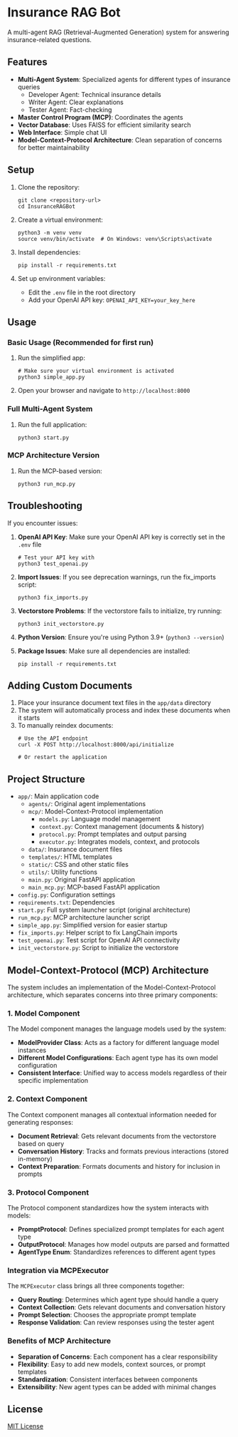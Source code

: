 # Insurance RAG Bot

A multi-agent RAG (Retrieval-Augmented Generation) system for answering insurance-related questions.

## Features

- **Multi-Agent System**: Specialized agents for different types of insurance queries
  - Developer Agent: Technical insurance details
  - Writer Agent: Clear explanations
  - Tester Agent: Fact-checking
- **Master Control Program (MCP)**: Coordinates the agents
- **Vector Database**: Uses FAISS for efficient similarity search
- **Web Interface**: Simple chat UI
- **Model-Context-Protocol Architecture**: Clean separation of concerns for better maintainability

## Setup

1. Clone the repository:
   ```
   git clone <repository-url>
   cd InsuranceRAGBot
   ```

2. Create a virtual environment:
   ```
   python3 -m venv venv
   source venv/bin/activate  # On Windows: venv\Scripts\activate
   ```

3. Install dependencies:
   ```
   pip install -r requirements.txt
   ```

4. Set up environment variables:
   - Edit the `.env` file in the root directory
   - Add your OpenAI API key: `OPENAI_API_KEY=your_key_here`

## Usage

### Basic Usage (Recommended for first run)
1. Run the simplified app:
   ```
   # Make sure your virtual environment is activated
   python3 simple_app.py
   ```

2. Open your browser and navigate to `http://localhost:8000`

### Full Multi-Agent System
1. Run the full application:
   ```
   python3 start.py
   ```

### MCP Architecture Version
1. Run the MCP-based version:
   ```
   python3 run_mcp.py
   ```

## Troubleshooting

If you encounter issues:

1. **OpenAI API Key**: Make sure your OpenAI API key is correctly set in the `.env` file
   ```
   # Test your API key with
   python3 test_openai.py
   ```

2. **Import Issues**: If you see deprecation warnings, run the fix_imports script:
   ```
   python3 fix_imports.py
   ```

3. **Vectorstore Problems**: If the vectorstore fails to initialize, try running:
   ```
   python3 init_vectorstore.py
   ```

4. **Python Version**: Ensure you're using Python 3.9+ (`python3 --version`)

5. **Package Issues**: Make sure all dependencies are installed:
   ```
   pip install -r requirements.txt
   ```

## Adding Custom Documents

1. Place your insurance document text files in the `app/data` directory
2. The system will automatically process and index these documents when it starts
3. To manually reindex documents:
   ```
   # Use the API endpoint
   curl -X POST http://localhost:8000/api/initialize
   
   # Or restart the application
   ```

## Project Structure

- `app/`: Main application code
  - `agents/`: Original agent implementations
  - `mcp/`: Model-Context-Protocol implementation
    - `models.py`: Language model management
    - `context.py`: Context management (documents & history)
    - `protocol.py`: Prompt templates and output parsing
    - `executor.py`: Integrates models, context, and protocols
  - `data/`: Insurance document files
  - `templates/`: HTML templates
  - `static/`: CSS and other static files
  - `utils/`: Utility functions
  - `main.py`: Original FastAPI application
  - `main_mcp.py`: MCP-based FastAPI application
- `config.py`: Configuration settings
- `requirements.txt`: Dependencies
- `start.py`: Full system launcher script (original architecture)
- `run_mcp.py`: MCP architecture launcher script
- `simple_app.py`: Simplified version for easier startup
- `fix_imports.py`: Helper script to fix LangChain imports
- `test_openai.py`: Test script for OpenAI API connectivity
- `init_vectorstore.py`: Script to initialize the vectorstore

## Model-Context-Protocol (MCP) Architecture

The system includes an implementation of the Model-Context-Protocol architecture, which separates concerns into three primary components:

### 1. Model Component

The Model component manages the language models used by the system:

- **ModelProvider Class**: Acts as a factory for different language model instances
- **Different Model Configurations**: Each agent type has its own model configuration
- **Consistent Interface**: Unified way to access models regardless of their specific implementation

### 2. Context Component

The Context component manages all contextual information needed for generating responses:

- **Document Retrieval**: Gets relevant documents from the vectorstore based on query
- **Conversation History**: Tracks and formats previous interactions (stored in-memory)
- **Context Preparation**: Formats documents and history for inclusion in prompts

### 3. Protocol Component

The Protocol component standardizes how the system interacts with models:

- **PromptProtocol**: Defines specialized prompt templates for each agent type
- **OutputProtocol**: Manages how model outputs are parsed and formatted
- **AgentType Enum**: Standardizes references to different agent types

### Integration via MCPExecutor

The `MCPExecutor` class brings all three components together:

- **Query Routing**: Determines which agent type should handle a query
- **Context Collection**: Gets relevant documents and conversation history
- **Prompt Selection**: Chooses the appropriate prompt template
- **Response Validation**: Can review responses using the tester agent

### Benefits of MCP Architecture

- **Separation of Concerns**: Each component has a clear responsibility
- **Flexibility**: Easy to add new models, context sources, or prompt templates
- **Standardization**: Consistent interfaces between components
- **Extensibility**: New agent types can be added with minimal changes

## License

[MIT License](LICENSE) 